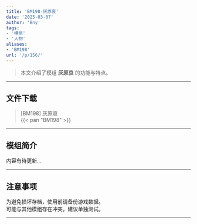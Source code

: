 ```yaml
---
title: 'BM198-灰原哀'
date: '2025-03-07'
author: 'Bny'
tags:
- '模组'
- '人物'
aliases:
- 'BM198'
url: '/p/156/'
---
```


> 本文介绍了模组 **灰原哀** 的功能与特点。

---

## 文件下载

> [BM198] 灰原哀  
{{< pan "BM198" >}}  

---

## 模组简介

>  
内容有待更新...  

---

## 注意事项

>  
为避免损坏存档，使用前请备份游戏数据。  
可能与其他模组存在冲突，建议单独测试。  

---

